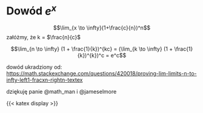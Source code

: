 # Dowód $e^x$


$$\lim_{x \to \infty}(1+\frac{c}{n})^n$$
załóżmy, że k = $\frac{n}{c}$

$$\lim_{n \to \infty} (1 + \frac{1}{k})^{kc} = (\lim_{k \to \infty} (1 + \frac{1}{k})^{k})^c = e^c$$



dowód ukradziony od: <https://math.stackexchange.com/questions/420018/proving-lim-limits-n-to-infty-left1-fracxn-rightn-textex>

dziękuję panie @math_man i @jameselmore

{{< katex display >}}